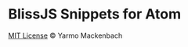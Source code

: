 # BlissJS Snippets for Atom



[MIT License](http://yarmomackenbach.mit-license.org/) © Yarmo Mackenbach
